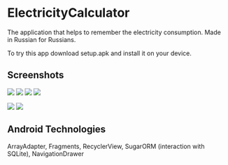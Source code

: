 # ElectricityCalculator
The application that helps to remember the electricity consumption. Made in Russian for Russians.

To try this app download setup.apk and install it on your device.

## Screenshots

![](https://github.com/raskolnikoff1147/ElectricityCalculator/blob/master/NavDrawer.jpg)
![](https://github.com/raskolnikoff1147/ElectricityCalculator/blob/master/1RateCounter.jpg)
![](https://github.com/raskolnikoff1147/ElectricityCalculator/blob/master/2RateCounter.jpg)
![](https://github.com/raskolnikoff1147/ElectricityCalculator/blob/master/3RateCounter.jpg)

![](https://github.com/raskolnikoff1147/ElectricityCalculator/blob/master/HistoryList.jpg)
![](https://github.com/raskolnikoff1147/ElectricityCalculator/blob/master/HistoryExample.jpg)

## Android Technologies
ArrayAdapter, Fragments, RecyclerView, SugarORM (interaction with SQLite), NavigationDrawer
